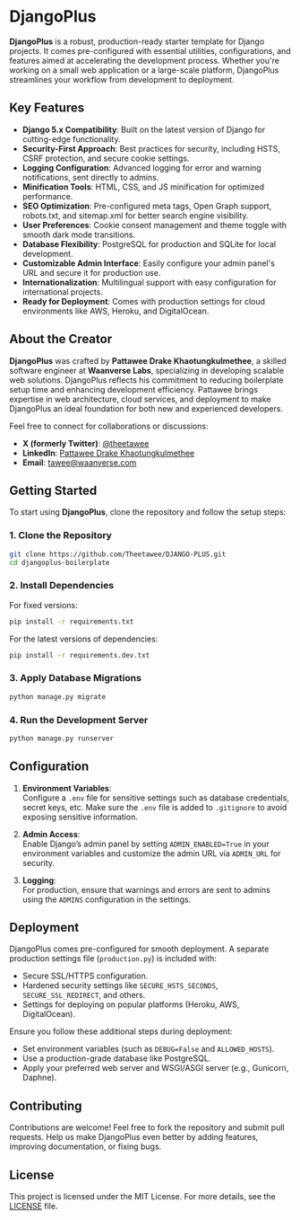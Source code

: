 # DjangoPlus

**DjangoPlus** is a robust, production-ready starter template for Django projects. It comes pre-configured with essential utilities, configurations, and features aimed at accelerating the development process. Whether you're working on a small web application or a large-scale platform, DjangoPlus streamlines your workflow from development to deployment.

## Key Features

- **Django 5.x Compatibility**: Built on the latest version of Django for cutting-edge functionality.
- **Security-First Approach**: Best practices for security, including HSTS, CSRF protection, and secure cookie settings.
- **Logging Configuration**: Advanced logging for error and warning notifications, sent directly to admins.
- **Minification Tools**: HTML, CSS, and JS minification for optimized performance.
- **SEO Optimization**: Pre-configured meta tags, Open Graph support, robots.txt, and sitemap.xml for better search engine visibility.
- **User Preferences**: Cookie consent management and theme toggle with smooth dark mode transitions.
- **Database Flexibility**: PostgreSQL for production and SQLite for local development.
- **Customizable Admin Interface**: Easily configure your admin panel's URL and secure it for production use.
- **Internationalization**: Multilingual support with easy configuration for international projects.
- **Ready for Deployment**: Comes with production settings for cloud environments like AWS, Heroku, and DigitalOcean.

## About the Creator

**DjangoPlus** was crafted by **Pattawee Drake Khaotungkulmethee**, a skilled software engineer at **Waanverse Labs**, specializing in developing scalable web solutions. DjangoPlus reflects his commitment to reducing boilerplate setup time and enhancing development efficiency. Pattawee brings expertise in web architecture, cloud services, and deployment to make DjangoPlus an ideal foundation for both new and experienced developers.

Feel free to connect for collaborations or discussions:

- **X (formerly Twitter)**: [@theetawee](https://x.com/theetawee)
- **LinkedIn**: [Pattawee Drake Khaotungkulmethee](https://www.linkedin.com/in/theetawee)
- **Email**: [tawee@waanverse.com](mailto:tawee@waanverse.com)

## Getting Started

To start using **DjangoPlus**, clone the repository and follow the setup steps:

### 1. Clone the Repository

```bash
git clone https://github.com/Theetawee/DJANGO-PLUS.git
cd djangoplus-boilerplate
```

### 2. Install Dependencies

For fixed versions:

```bash
pip install -r requirements.txt
```

For the latest versions of dependencies:

```bash
pip install -r requirements.dev.txt
```

### 3. Apply Database Migrations

```bash
python manage.py migrate
```

### 4. Run the Development Server

```bash
python manage.py runserver
```

## Configuration

1. **Environment Variables**:  
   Configure a `.env` file for sensitive settings such as database credentials, secret keys, etc. Make sure the `.env` file is added to `.gitignore` to avoid exposing sensitive information.

2. **Admin Access**:  
   Enable Django’s admin panel by setting `ADMIN_ENABLED=True` in your environment variables and customize the admin URL via `ADMIN_URL` for security.

3. **Logging**:  
   For production, ensure that warnings and errors are sent to admins using the `ADMINS` configuration in the settings.

## Deployment

DjangoPlus comes pre-configured for smooth deployment. A separate production settings file (`production.py`) is included with:

- Secure SSL/HTTPS configuration.
- Hardened security settings like `SECURE_HSTS_SECONDS`, `SECURE_SSL_REDIRECT`, and others.
- Settings for deploying on popular platforms (Heroku, AWS, DigitalOcean).

Ensure you follow these additional steps during deployment:

- Set environment variables (such as `DEBUG=False` and `ALLOWED_HOSTS`).
- Use a production-grade database like PostgreSQL.
- Apply your preferred web server and WSGI/ASGI server (e.g., Gunicorn, Daphne).

## Contributing

Contributions are welcome! Feel free to fork the repository and submit pull requests. Help us make DjangoPlus even better by adding features, improving documentation, or fixing bugs.

## License

This project is licensed under the MIT License. For more details, see the [LICENSE](LICENSE) file.
